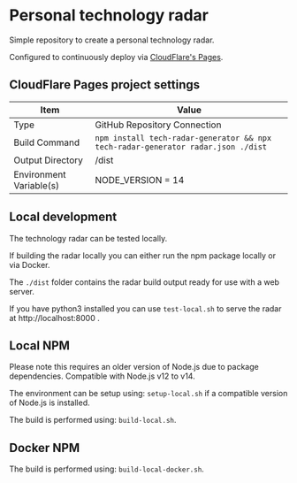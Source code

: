 # Personal technology radar

Simple repository to create a personal technology radar.

Configured to continuously deploy via [CloudFlare's Pages](https://dash.cloudflare.com/).

## CloudFlare Pages project settings

| Item | Value |
| --- | --- |
| Type | GitHub Repository Connection |
| Build Command | `npm install tech-radar-generator && npx tech-radar-generator radar.json ./dist` |
| Output Directory | /dist |
| Environment Variable(s) | NODE_VERSION = 14 |

## Local development

The technology radar can be tested locally.

If building the radar locally you can either run the npm package locally or via Docker.

The `./dist` folder contains the radar build output ready for use with a web server.

If you have python3 installed you can use `test-local.sh` to serve the radar at http://localhost:8000 .

## Local NPM

Please note this requires an older version of Node.js due to package dependencies. Compatible with Node.js v12 to v14.

The environment can be setup using: `setup-local.sh` if a compatible version of Node.js is installed.

The build is performed using: `build-local.sh`.

## Docker NPM

The build is performed using: `build-local-docker.sh`.

